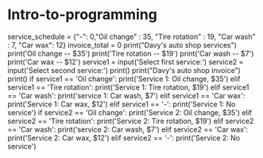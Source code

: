# Intro-to-programming
service_schedule = {"-": 0,"Oil change" : 35, "Tire rotation" : 19, "Car wash" : 7, "Car wax": 12}
invoice_total = 0
print("Davy's auto shop services")
print('Oil change -- $35')
print('Tire rotation -- $19')
print('Car wash -- $7')
print('Car wax -- $12')
service1 = input('Select first service:')
service2 = input('Select second service:')
print()
print("Davy's auto shop invoice")
print()
if service1 == 'Oil change':
    print('Service 1: Oil change, $35')
elif service1 == 'Tire rotation':
    print('Service 1: Tire rotation, $19')
elif service1 == 'Car wash':
    print('service 1: Car wash, $7')
elif service1 == 'Car wax':
    print('Service 1: Car wax, $12')
elif service1 == '-':
    print('Service 1: No service')
if service2 == 'Oil change':
    print('Service 2: Oil change, $35')
elif service2 == 'Tire rotation':
    print('Service 2: Tire rotation, $19')
elif service2 == 'Car wash':
    print('service 2: Car wash, $7')
elif service2 == 'Car wax':
    print('Service 2: Car wax, $12')
elif service2 == '-':
    print('Service 2: No service')

    
    
